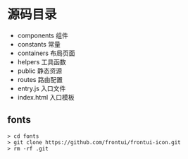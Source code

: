 # 源码目录

* components 组件
* constants  常量
* containers 布局页面
* helpers    工具函数
* public     静态资源
* routes     路由配置
* entry.js   入口文件
* index.html 入口模板

## fonts

```
> cd fonts 
> git clone https://github.com/frontui/frontui-icon.git
> rm -rf .git
```